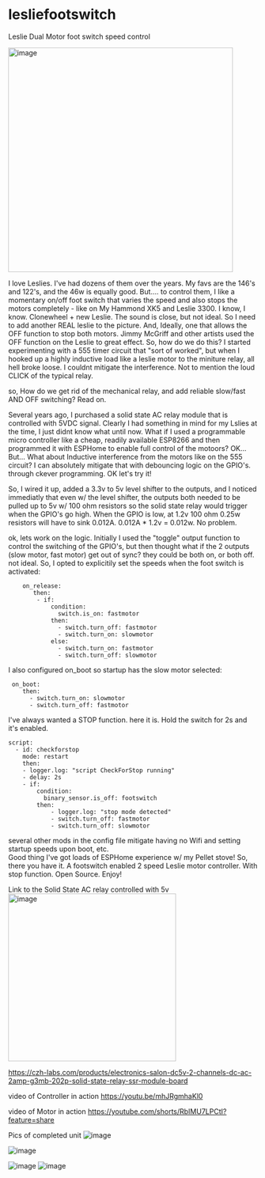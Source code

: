 # lesliefootswitch
Leslie Dual Motor foot switch speed control

<img width="454" alt="image" src="https://github.com/user-attachments/assets/5ffa6505-e3ad-4f38-842d-050278efdd07">

I love Leslies.  I've had dozens of them over the years.  My favs are the 146's and 122's, and the 46w is equally good.  But....  to control them, I like a momentary on/off foot switch that varies the speed and also stops the motors completely - like on My Hammond XK5 and Leslie 3300.  I know, I know.  Clonewheel + new Leslie.  The sound is close, but not ideal.  So I need to add another REAL leslie to the picture.  And, Ideally, one that allows the OFF function to stop both motors. Jimmy McGriff and other artists used the OFF function on the Leslie to great effect.  So, how do we do this?  I started experimenting with a 555 timer circuit that "sort of worked", but when I hooked up a highly inductive load like a leslie motor to the miniture relay, all hell broke loose. I couldnt mitigate the interference.   Not to mention the loud CLICK of the typical relay. 

so, How do we get rid of the mechanical relay, and add reliable slow/fast AND OFF switching?  Read on.

Several years ago, I purchased a solid state AC relay module that is controlled with 5VDC signal.  Clearly I had something in mind for my Lslies at the time, I just didnt know what until now.  What if I used a programmable micro controller like a cheap, readily available ESP8266 and then programmed it with ESPHome to enable full control of the motoors?  OK... But... What about Inductive interference from the motors like on the 555 circuit?   I can absolutely mitigate that with debouncing logic on the GPIO's. through ckever programming.  OK let's try it!

So, I wired it up, added a 3.3v to 5v level shifter to the outputs, and I noticed immediatly that even w/ the level shifter, the outputs both needed to be pulled up to 5v w/ 100 ohm resistors so the solid state relay would trigger when the GPIO's go high.  When the GPIO is low, at 1.2v 100 ohm 0.25w resistors will have to sink 0.012A. 0.012A  * 1.2v = 0.012w.  No problem.

ok, lets work on the logic.  Initially I used the "toggle" output function to control the switching of the GPIO's, but then thought what if the 2 outputs (slow motor, fast motor) get out of sync?  they could be both on, or both off. not ideal.  So, I opted to explicitily set the speeds when the foot switch is activated:
```
    on_release:
       then:
        - if:
            condition:
              switch.is_on: fastmotor        
            then:
              - switch.turn_off: fastmotor            
              - switch.turn_on: slowmotor            
            else:    
              - switch.turn_on: fastmotor            
              - switch.turn_off: slowmotor
```
I also configured on_boot so startup has the slow motor selected:
```
 on_boot:
    then:  
      - switch.turn_on: slowmotor
      - switch.turn_off: fastmotor
```
I've always wanted a STOP function.  here it is.  Hold the switch for 2s and it's enabled.
```
script:
  - id: checkforstop
    mode: restart                   
    then:
    - logger.log: "script CheckForStop running"
    - delay: 2s
    - if:
        condition:
          binary_sensor.is_off: footswitch
        then:          
            - logger.log: "stop mode detected"
            - switch.turn_off: fastmotor            
            - switch.turn_off: slowmotor
```
several other mods in the config file mitigate having no Wifi and setting startup speeds upon boot, etc.  
Good thing I've got loads of ESPHome experience w/ my Pellet stove! 
So, there you have it.  A footswitch enabled 2 speed Leslie motor controller. With stop function.  Open Source.
Enjoy!

Link to the Solid State AC relay controlled with 5v
<img width="339" alt="image" src="https://github.com/user-attachments/assets/3d40e132-72b9-4373-beb9-d3c12664a22a">

https://czh-labs.com/products/electronics-salon-dc5v-2-channels-dc-ac-2amp-g3mb-202p-solid-state-relay-ssr-module-board

video of Controller in action
https://youtu.be/mhJRgmhaKl0

video of Motor in action
https://youtube.com/shorts/RbIMU7LPCtI?feature=share

Pics of completed unit
![image](https://github.com/user-attachments/assets/f32bee49-dd9b-4aea-bb2d-00c6b2aa4da7)

![image](https://github.com/user-attachments/assets/566d92d4-a960-4eae-af3e-0d30dfdbe46d)

![image](https://github.com/user-attachments/assets/8561f9f5-886b-4094-a6d8-accedc723aae)
![image](https://github.com/user-attachments/assets/80f730f9-bc82-41a7-a972-e9d7c23d2199)


